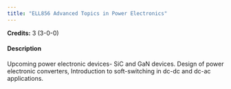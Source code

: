 ```yaml
---
title: "ELL856 Advanced Topics in Power Electronics"
---
```

**Credits:** 3 (3-0-0)

#### Description
Upcoming power electronic devices- SiC and GaN devices. Design of power electronic converters, Introduction to soft-switching in dc-dc and dc-ac applications.